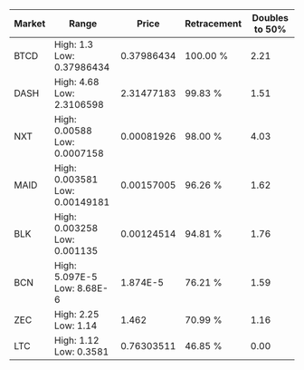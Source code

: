 | Market | Range | Price| Retracement | Doubles to 50% |
| --- | --- | --- | --- | --- |
| BTCD | High: 1.3<br />Low: 0.37986434 | 0.37986434 | 100.00 % | 2.21 |
| DASH | High: 4.68<br />Low: 2.3106598 | 2.31477183 | 99.83 % | 1.51 |
| NXT | High: 0.00588<br />Low: 0.0007158 | 0.00081926 | 98.00 % | 4.03 |
| MAID | High: 0.003581<br />Low: 0.00149181 | 0.00157005 | 96.26 % | 1.62 |
| BLK | High: 0.003258<br />Low: 0.001135 | 0.00124514 | 94.81 % | 1.76 |
| BCN | High: 5.097E-5<br />Low: 8.68E-6 | 1.874E-5 | 76.21 % | 1.59 |
| ZEC | High: 2.25<br />Low: 1.14 | 1.462 | 70.99 % | 1.16 |
| LTC | High: 1.12<br />Low: 0.3581 | 0.76303511 | 46.85 % | 0.00 |

